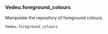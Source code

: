 ### Vedeu.foreground_colours
Manipulate the repository of foreground colours.

    Vedeu.foreground_colours
